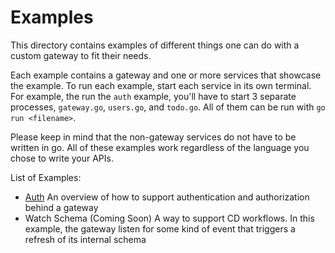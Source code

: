 # Examples

This directory contains examples of different things one can do with a
custom gateway to fit their needs.

Each example contains a gateway and one or more services that showcase the
example. To run each example, start each service in its own terminal. For example,
the run the `auth` example, you'll have to start 3 separate processes, `gateway.go`,
`users.go`, and `todo.go`. All of them can be run with `go run <filename>`.

Please keep in mind that the non-gateway services do not have to be
written in go. All of these examples work regardless of the language you chose
to write your APIs.

List of Examples:

- [Auth](./auth) An overview of how to support authentication and authorization
  behind a gateway
- Watch Schema (Coming Soon) A way to support CD workflows. In this example,
  the gateway listen for some kind of event that triggers a refresh of its internal schema
